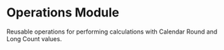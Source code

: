 # Operations Module

Reusable operations for performing calculations with Calendar Round and Long
Count values.
